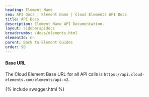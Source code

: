 ```yaml
---
heading: Element Name
seo: API Docs | Element Name | Cloud Elements API Docs
title: API Docs
description: Element Name API Documentation.
layout: sidebarapidocs
breadcrumbs: /docs/elements.html
elementId: nn
parent: Back to Element Guides
order: 90
---
```


#### Base URL

The Cloud Element Base URL for all API calls is `https://api.cloud-elements.com/elements/api-v2`.

{% include swagger.html %}
